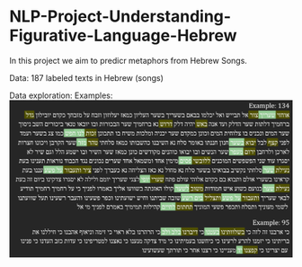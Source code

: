 # NLP-Project-Understanding-Figurative-Language-Hebrew

In this project we aim to predicr metaphors from Hebrew Songs.

Data:
187 labeled texts in Hebrew (songs)

Data exploration:
Examples:
![alt text](./DataExploration/Example_1.png)
